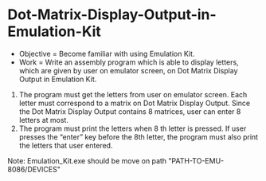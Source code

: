# Dot-Matrix-Display-Output-in-Emulation-Kit
- Objective = Become familiar with using Emulation Kit. 
- Work = Write an assembly program which is able to display letters, which are given by user on emulator screen, on Dot Matrix Display Output in Emulation Kit. 
1. The program must get the letters from user on emulator screen. Each letter must correspond to a matrix on Dot Matrix Display Output. Since the Dot Matrix Display Output contains 8 matrices, user can enter 8 letters at most.
2. The program must print the letters when 8 th letter is pressed. If user presses the “enter” key before the 8th letter, the program must also print the letters that user entered.

Note: Emulation_Kit.exe should be move on path "PATH-TO-EMU-8086/DEVICES"

